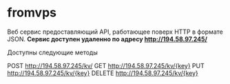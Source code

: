 # fromvps
Веб сервис предоставляющий API, работающее поверх HTTP в формате JSON.
**Сервис доступен удаленно по адресу http://194.58.97.245/**

Доступны следующие методы<br>

POST http://194.58.97.245/kv/
GET http://194.58.97.245/kv/{key}
PUT http://194.58.97.245/kv/{key}
DELETE http://194.58.97.245/kv/{key}
